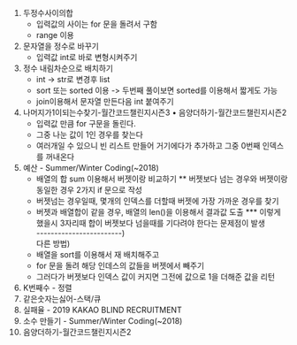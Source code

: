 1. 두정수사이의합 </br>
    * 입력값의 사이는 for 문을 돌려서 구함
    * range 이용
2. 문자열을 정수로 바꾸기</br>
    * 입력값 int로 바로 변형시켜주기
3. 정수 내림차순으로 배치하기</br>
    * int -> str로 변경후 list
    * sort 또는 sorted 이용
        -> 두번째 풀이보면 sorted를 이용해서 짧게도 가능
    * join이용해서 문자열 만든다음 int 붙여주기
4. 나머지가1이되는수찾기-월간코드챌린지시즌3 • 음양더하기-월간코드챌린지시즌2</br>
    * 입력값 만큼 for 구문을 돌린다.
    * 그중 나눈 값이 1인 경우를 찾는다
    * 여러개일 수 있으니 빈 리스트 만들어 거기에다가 추가하고 그중 0번째 인덱스를 꺼내온다
5. 예산 - Summer/Winter Coding(~2018)</br>
    * 배열의 합 sum 이용해서 버젯이랑 비교하기
    ** 버젯보다 넘는 경우와 버젯이랑 동일한 경우 2가지 if 문으로 작성
    * 버젯넘는 경우일때, 몇개의 인덱스를 더할때 버젯에 가장 가까운 경우를 찾기
    * 버젯과 배열합이 같을 경우, 배열의 len()을 이용해서 결과값 도출
    *** 이렇게 했을시 3자리때 합이 버젯보다 넘을때를 기다려야 한다는 문제점이 발생</br>
    ------------------------)</br>
    다른 방법)</br>
    * 배열을 sort를 이용해서 재 배치해주고
    * for 문을 돌려 해당 인데스의 값들을 버젯에서 빼주기
    * 그러다가 버젯보다 인덱스 값이 커지면 그전에 값으로 1을 더해준 값을 리턴
6. K번째수 - 정렬
7. 같은숫자는싫어-스택/큐
8. 실패율 - 2019 KAKAO BLIND RECRUITMENT
9. 소수 만들기 - Summer/Winter Coding(~2018)
10. 음양더하기-월간코드챌린지시즌2
